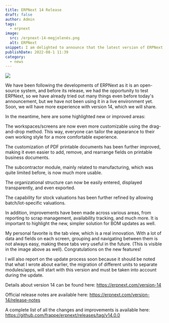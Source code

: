 ```yaml
---
title: ERPNext 14 Release
draft: false
author: Admin
tags:
  - erpnext
image:
  src: /erpnext-14-megjelenés.png
  alt: ERPNext
snippet: I am delighted to announce that the latest version of ERPNext, ERPNext 14, has been released!
publishDate: 2022-08-1 11:39
category:
  - news
---
```


<img src="/images/files/Screenshot 2022-08-01 at 4.34.44 PM.png">

We have been following the developments of ERPNext as it is an open-source system, and before its release, we had the opportunity to test ERPNext, so we have already tried out many things even before today's announcement, but we have not been using it in a live environment yet. Soon, we will have more experience with version 14, which we will share.

In the meantime, here are some highlighted new or improved areas:

The workspaces/screens are now even more customizable using the drag-and-drop method. This way, everyone can tailor the appearance to their own working style for a more comfortable experience.

The customization of PDF printable documents has been further improved, making it even easier to add, remove, and rearrange fields on printable business documents.

The subcontractor module, mainly related to manufacturing, which was quite limited before, is now much more usable.

The organizational structure can now be easily entered, displayed transparently, and even exported.

The capability for stock valuations has been further refined by allowing batch/lot-specific valuations.

In addition, improvements have been made across various areas, from reporting to scrap management, availability tracking, and much more. It is important to highlight the new, simpler solution for BOM updates as well.

My personal favorite is the tab view, which is a real innovation. With a lot of data and fields on each screen, grouping and navigating between them is not always easy, making these tabs very useful in the future. (This is visible in the image above as well). Congratulations on the new features!

I will also report on the update process soon because it should be noted that what I wrote about earlier, the migration of different units to separate modules/apps, will start with this version and must be taken into account during the update.

Details about version 14 can be found here: <a href="https://erpnext.com/version-14" rel="noopener noreferrer">https://erpnext.com/version-14</a>

Official release notes are available here: <a href="https://erpnext.com/version-14/release-notes" rel="noopener noreferrer">https://erpnext.com/version-14/release-notes</a>

A complete list of all the changes and improvements is available here: <a href="https://github.com/frappe/erpnext/releases/tag/v14.0.0" rel="noopener noreferrer">https://github.com/frappe/erpnext/releases/tag/v14.0.0</a>
